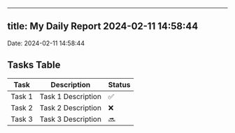 
---
title: My Daily Report 2024-02-11 14:58:44
---

Date: 2024-02-11 14:58:44

## Tasks Table

| Task | Description | Status |
|------|-------------|--------|
| Task 1 | Task 1 Description | ✅ |
| Task 2 | Task 2 Description | ❌ |
| Task 3 | Task 3 Description | 🔜 |
